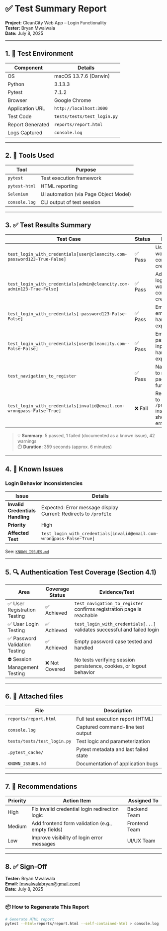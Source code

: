 # ✅ Test Summary Report

**Project:** CleanCity Web App – Login Functionality  
**Tester:** Bryan Mwalwala  
**Date:** July 8, 2025  

---

## 1. 🔧 Test Environment

| Component           | Details                                |
|---------------------|----------------------------------------|
| OS                  | macOS 13.7.6 (Darwin)                  |
| Python              | 3.13.3                                 |
| Pytest              | 7.1.2                                  |
| Browser             | Google Chrome                          |
| Application URL     | `http://localhost:3000`                |
| Test Code           | `tests/tests/test_login.py`            |
| Report Generated    | `reports/report.html`                  |
| Logs Captured       | `console.log`                          |

---

## 2. 🧪 Tools Used

| Tool              | Purpose                                |
|-------------------|----------------------------------------|
| `pytest`          | Test execution framework               |
| `pytest-html`     | HTML reporting                         |
| `Selenium`        | UI automation (via Page Object Model)  |
| `console.log`     | CLI output of test session             |

---

## 3. ✅ Test Results Summary

| Test Case                                                                 | Status  | Notes                                                |
|---------------------------------------------------------------------------|---------|------------------------------------------------------|
| `test_login_with_credentials[user@cleancity.com-password123-True-False]` | ✅ Pass | User login works with correct credentials            |
| `test_login_with_credentials[admin@cleancity.com-admin123-True-False]`   | ✅ Pass | Admin login works with correct credentials           |
| `test_login_with_credentials[-password123-False-False]`                  | ✅ Pass | Empty email input handled as expected                |
| `test_login_with_credentials[user@cleancity.com--False-False]`           | ✅ Pass | Empty password input handled as expected             |
| `test_navigation_to_register`                                            | ✅ Pass | Navigation to register page is functional            |
| `test_login_with_credentials[invalid@email.com-wrongpass-False-True]`    | ❌ Fail | Redirects to `/profile` instead of showing error     |

> 💡 **Summary**: 5 passed, 1 failed (documented as a known issue), 42 warnings  
> ⏱️ **Duration**: 359 seconds (approx. 6 minutes)

---

## 4. 🚨 Known Issues

### Login Behavior Inconsistencies

| Issue                             | Details                                                                 |
|----------------------------------|-------------------------------------------------------------------------|
| **Invalid Credentials Handling** | Expected: Error message display<br>Current: Redirects to `/profile`     |
| **Priority**                     | High                                                                   |
| **Affected Test**                | `test_login_with_credentials[invalid@email.com-wrongpass-False-True]` |

See: [`KNOWN_ISSUES.md`](./knownissues.md)

---

## 5. 🔍 Authentication Test Coverage (Section 4.1)

| Area                            | Coverage Status | Evidence/Test                           |
|----------------------------------|------------------|------------------------------------------|
| ✅ User Registration Testing     | ✅ Achieved      | `test_navigation_to_register` confirms registration page is reachable |
| ✅ User Login Testing           | ✅ Achieved      | `test_login_with_credentials[...]` validates successful and failed login |
| ✅ Password Validation Testing  | ✅ Achieved      | Empty password case tested and handled   |
| ⛔ Session Management Testing    | ❌ Not Covered   | No tests verifying session persistence, cookies, or logout behavior |

---

## 6. 📁 Attached files

| File                         | Description                              |
|------------------------------|------------------------------------------|
| `reports/report.html`        | Full test execution report (HTML)        |
| `console.log`                | Captured command-line test output        |
| `tests/tests/test_login.py`  | Test logic and parameterization          |
| `.pytest_cache/`             | Pytest metadata and last failed state    |
| `KNOWN_ISSUES.md`            | Documentation of application bugs        |

---

## 7. 📌 Recommendations

| Priority | Action Item                                      | Assigned To    |
|----------|--------------------------------------------------|----------------|
| High     | Fix invalid credential login redirection logic   | Backend Team   |
| Medium   | Add frontend form validation (e.g., empty fields)| Frontend Team  |
| Low      | Improve visibility of login error messages        | UI/UX Team     |

---

## 8. ✅ Sign-Off

**Tester:** Bryan Mwalwala  
**Email:** [mwalwalabryan@gmail.com]  
**Date:** July 8, 2025

---

### 📦 How to Regenerate This Report

```bash
# Generate HTML report
pytest --html=reports/report.html --self-contained-html > console.log
